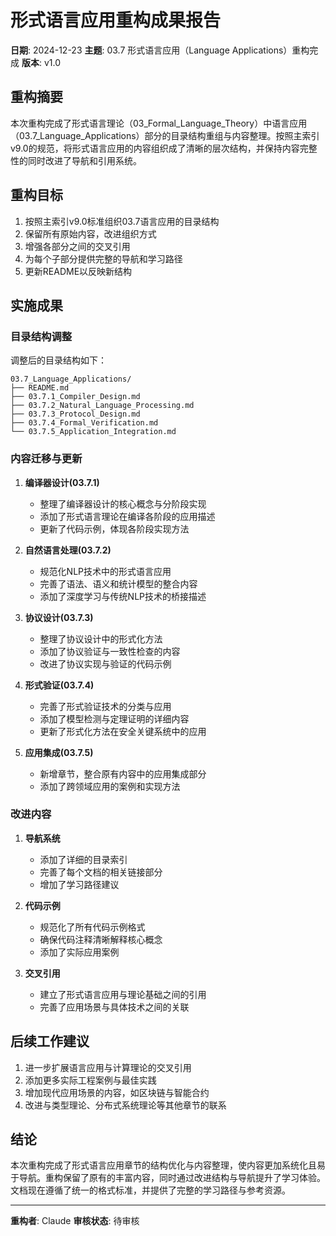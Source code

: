 # 形式语言应用重构成果报告

**日期**: 2024-12-23
**主题**: 03.7 形式语言应用（Language Applications）重构完成
**版本**: v1.0

## 重构摘要

本次重构完成了形式语言理论（03_Formal_Language_Theory）中语言应用（03.7_Language_Applications）部分的目录结构重组与内容整理。按照主索引v9.0的规范，将形式语言应用的内容组织成了清晰的层次结构，并保持内容完整性的同时改进了导航和引用系统。

## 重构目标

1. 按照主索引v9.0标准组织03.7语言应用的目录结构
2. 保留所有原始内容，改进组织方式
3. 增强各部分之间的交叉引用
4. 为每个子部分提供完整的导航和学习路径
5. 更新README以反映新结构

## 实施成果

### 目录结构调整

调整后的目录结构如下：

```
03.7_Language_Applications/
├── README.md
├── 03.7.1_Compiler_Design.md
├── 03.7.2_Natural_Language_Processing.md
├── 03.7.3_Protocol_Design.md
├── 03.7.4_Formal_Verification.md
└── 03.7.5_Application_Integration.md
```

### 内容迁移与更新

1. **编译器设计(03.7.1)**
   - 整理了编译器设计的核心概念与分阶段实现
   - 添加了形式语言理论在编译各阶段的应用描述
   - 更新了代码示例，体现各阶段实现方法

2. **自然语言处理(03.7.2)**
   - 规范化NLP技术中的形式语言应用
   - 完善了语法、语义和统计模型的整合内容
   - 添加了深度学习与传统NLP技术的桥接描述

3. **协议设计(03.7.3)**
   - 整理了协议设计中的形式化方法
   - 添加了协议验证与一致性检查的内容
   - 改进了协议实现与验证的代码示例

4. **形式验证(03.7.4)**
   - 完善了形式验证技术的分类与应用
   - 添加了模型检测与定理证明的详细内容
   - 更新了形式化方法在安全关键系统中的应用

5. **应用集成(03.7.5)**
   - 新增章节，整合原有内容中的应用集成部分
   - 添加了跨领域应用的案例和实现方法

### 改进内容

1. **导航系统**
   - 添加了详细的目录索引
   - 完善了每个文档的相关链接部分
   - 增加了学习路径建议

2. **代码示例**
   - 规范化了所有代码示例格式
   - 确保代码注释清晰解释核心概念
   - 添加了实际应用案例

3. **交叉引用**
   - 建立了形式语言应用与理论基础之间的引用
   - 完善了应用场景与具体技术之间的关联

## 后续工作建议

1. 进一步扩展语言应用与计算理论的交叉引用
2. 添加更多实际工程案例与最佳实践
3. 增加现代应用场景的内容，如区块链与智能合约
4. 改进与类型理论、分布式系统理论等其他章节的联系

## 结论

本次重构完成了形式语言应用章节的结构优化与内容整理，使内容更加系统化且易于导航。重构保留了原有的丰富内容，同时通过改进结构与导航提升了学习体验。文档现在遵循了统一的格式标准，并提供了完整的学习路径与参考资源。

---

**重构者**: Claude
**审核状态**: 待审核 